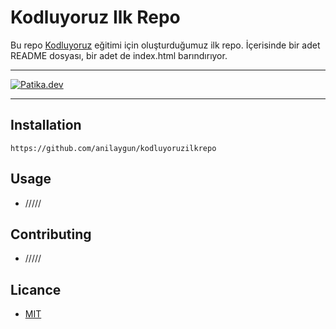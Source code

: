 # Kodluyoruz Ilk Repo
Bu repo [Kodluyoruz](https://kodluyoruz.org/tr/kodluyoruz/) eğitimi için oluşturduğumuz ilk repo. İçerisinde bir adet README dosyası, bir adet de index.html barındırıyor.

---------------------------
[![Patika.dev](https://global-uploads.webflow.com/6097e0eca1e87557da031fef/609859a191abe5d64b17fed3_Patika%20logo.png "Patika.dev")](http:/https://global-uploads.webflow.com/6097e0eca1e87557da031fef/609859a191abe5d64b17fed3_Patika%20logo.png/ "Patika.dev")

-----------------------------------

## Installation

` https://github.com/anilaygun/kodluyoruzilkrepo `


## Usage

- /////

## Contributing
- /////

## Licance

- [MIT](https://choosealicense.com/licenses/mit/"MIT")